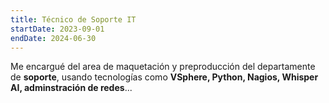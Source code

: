 ```yaml
---
title: Técnico de Soporte IT
startDate: 2023-09-01
endDate: 2024-06-30
---
```


Me encargué del area de maquetación y preproducción del departamente de **soporte**, usando tecnologías como **VSphere, Python, Nagios, Whisper AI, adminstración de redes**...

